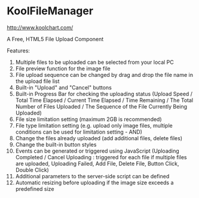 # KoolFileManager
http://www.koolchart.com/

A Free, HTML5 File Upload Component


Features:

1.  Multiple files to be uploaded can be selected from your local PC
2.  File preview function for the image file 
3.  File upload sequence can be changed by drag and drop the file name in the upload file list
4.  Built-in "Upload" and "Cancel" buttons
5.  Built-in Progress Bar for checking the uploading status 
        (Upload Speed / Total Time Elapsed / Current Time Elapsed / Time Remaining / The Total Number of Files Uploaded / The Sequence of the File Currently Being Uploaded)
6.  File size limitation setting (maximum 2GB is recommended)
7.  File type limitation setting (e.g. upload only image files, multiple conditions can be used for limitation setting - AND)
8.  Change the files already uploaded (add additional files, delete files)
9.  Change the built-in button styles
10. Events can be generated or triggered using JavaScript 
        (Uploading Completed / Cancel Uploading : triggered for each file if multiple files are uploaded, Uploading Failed, Add File, Delete File, Button Click, Double Click)
11. Additional parameters to the server-side script can be defined
12. Automatic resizing before uploading if the image size exceeds a predefined size
